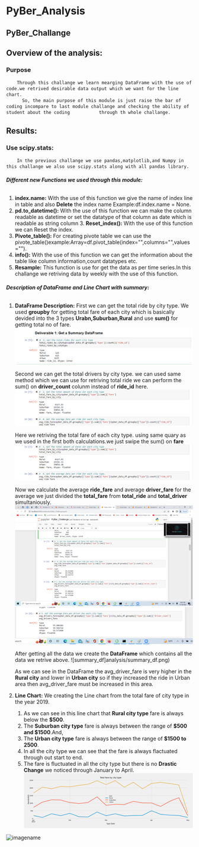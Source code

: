 # PyBer_Analysis

  ## PyBer_Challange

## **Overview of the analysis:**

  ### **Purpose**
        Through this challange we learn mearging DataFrame with the use of code.we retrived desirable data output which we want for the line chart.
          So, the main purpose of this module is just raise the bar of coding incompare to last module challange and checking the ability of student about the coding           through th whole challange.
          
  ## **Results:**
  
  ### **Use scipy.stats:**
        In the previous challange we use pandas,matplotlib,and Numpy in this challange we also use scipy.stats along with all pandas library. 
        
  ###### **Different new Functions we used through this module:**
  
  1. **index.name:**
         With the use of this function we give the name of index line in table and also **Delete** the index name Example:df.index.name = None.
  2. **pd.to_datetime():**
         With the use of this function we can make the column readable as datetime or set the datatype of that column as date which is readable as string column         3. **Reset_index():**
         With the use of this function we can Reset the index.
  4. **Pivote_table():**                                                                                                                                                        For creating pivote table we can use the pivote_table()example:Array=df.pivot_table(index="",columns="",values="").
  5.  **info():**                                                                                                                                                                With the use of this function we can get the information about the table like column information,count datatypes etc.
  6.  **Resample:**                                                                                                                                                              This function is use for get the data as per time series.In this challange we retriving data by weekly with the use of this function.
  
   ###### **Description of DataFrame and Line Chart with summary:**
   
  1. **DataFrame Description:**
        First we can get the total ride by city type.
        We used **groupby** for getting total fare of each city which is basically devided into the 3 types **Urabn,Suburban,Rural** and use **sum()** for getting             total no of fare.
        ![total_ride](analysis/total_ride.png)
        
        Second we can get the total drivers by city type.
        we can used same method which we can use for retriving total ride we can perform the sum() on **driver_count** colunm instead of **ride_id** here.
        ![total_drivers](analysis/total_drivers.png)
        
        Here we retriving the total fare of each city type.
        using same quary as we used in the first both calculations.we just swipe the sum() on **fare**
        ![total_fare](analysis/total_fare.png)
        
        Now we calculate the average **ride_fare** and average **driver_fare** for the average we just divided the **total_fare** from **total_ride** and 
        **total_driver** simultaniously.
        ![avg_ride_fare](analysis/avg_ride_fare.png)
        ![avg_driver_fare](analysis/avg_driver_fare.png)
        
        After getting all the data we create the **DataFrame** which contains all the data we retrive above.
        ![summary_df]analysis/summary_df.png)
        
        As we can see in the DataFrame the avg_driver_fare is very higher in the **Rural city** and lower in **Urban city** so if they increased the ride in Urban area 
        then avg_driver_fare must be increased in this area.
        
   2. **Line Chart:**
        We creating the Line chart from the total fare of city type in the year 2019.
        1. As we can see in this line chart that **Rural city type** fare is always below the **$500**.
        2. The **Suburban city type** fare is always between the range of **$500 and $1500**.And,
        3. The **Urban city type** fare is always between the range of **$1500 to 2500**.
        4. In all the city type we can see that the fare is always flactuated through out start to end.
        5. The fare is fluctuated in all the city type but there is no **Drastic Change** we noticed through January to April.
       ![PyBer_fare_summary.png](analysis/PyBer_fare_summary.png)       
        
        

        
        
  
 
   
   
   ![imagename](link)
        
   
        
  
